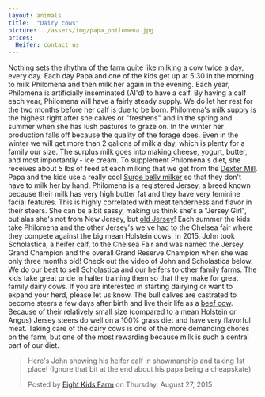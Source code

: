 ```yaml
---
layout: animals
title:  "Dairy cows"
picture: ../assets/img/papa_philomena.jpg
prices:
  Heifer: contact us
---
```


Nothing sets the rhythm of the farm quite like milking a cow twice a day, every day. Each day Papa and one of the kids get up at 5:30 in the morning to milk Philomena and then milk her again in the evening. Each year, Philomena is artificially inseminated (AI'd) to have a calf. By having a calf each year, Philomena will have a fairly steady supply. We do let her rest for the two months before her calf is due to be born. Philomena's milk supply is the highest right after she calves or "freshens" and in the spring and summer when she has lush pastures to graze on. In the winter her production falls off because the quality of the forage does. Even in the winter we will get more than 2 gallons of milk a day, which is plenty for a family our size. The surplus milk goes into making cheese, yogurt, butter, and most importantly - ice cream. To supplement Philomena's diet, she receives about 5 lbs of feed at each milking that we get from the <a href="http://dextermill.com">Dexter Mill</a>. Papa and the kids use a really cool [Surge belly milker](http://surgemilker.com) so that they don't have to milk her by hand. Philomena is a registered Jersey, a breed known because their milk has very high butter fat and they have very feminine facial features. This is highly correlated with meat tenderness and flavor in their steers. She can be a bit sassy, making us think she's a "Jersey Girl", but alas she's not from New Jersey, but [old Jersey](https://www.google.com/maps/place/Jersey/@49.2110419,-2.2727156,11z/data=!3m1!4b1!4m2!3m1!1s0x480c52a48c927533:0x519c23a30a1a6cc3)! Each summer the kids take Philomena and the other Jersey's we've had to the Chelsea fair where they compete against the big mean Holstein cows. In 2015, John took Scholastica, a heifer calf, to the Chelsea Fair and was named the Jersey Grand Champion and the overall Grand Reserve Champion when she was only three months old! Check out the video of John and Scholastica below. We do our best to sell Scholastica and our heifers to other family farms. The kids take great pride in halter training them so that they make for great family dairy cows. If you are interested in starting dairying or want to expand your herd, please let us know. The bull calves are castrated to become steers a few days after birth and live their life as a [beef cow](beef_cattle.html). Because of their relatively small size (compared to a mean Holstein or Angus) Jersey steers do well on a 100% grass diet and have very flavorful meat. Taking care of the dairy cows is one of the more demanding chores on the farm, but one of the most rewarding because milk is such a central part of our diet.

<div id="fb-root">
</div>
<script>
	(function(d, s, id) {  var js, fjs = d.getElementsByTagName(s)[0];  if (d.getElementById(id)) return;  js = d.createElement(s); js.id = id;  js.src = "//connect.facebook.net/en_US/sdk.js#xfbml=1&version=v2.3";  fjs.parentNode.insertBefore(js, fjs);}(document, 'script', 'facebook-jssdk'));
</script>

<div class="center-video">
	<div class="fb-video" data-allowfullscreen="1" data-width="500" data-href="https://www.facebook.com/NKidsFarm/videos/864837790250980/" >
		<div class="fb-xfbml-parse-ignore">
			<blockquote cite="https://www.facebook.com/NKidsFarm/videos/864837790250980/"><a href="https://www.facebook.com/NKidsFarm/videos/864837790250980/"></a>
				<p>Here&#039;s John showing his heifer calf in showmanship and taking 1st place! (Ignore that bit at the end about his papa being a cheapskate)</p>
				Posted by <a href="https://www.facebook.com/NKidsFarm/">Eight Kids Farm</a> on Thursday, August 27, 2015
			</blockquote>
		</div>
	</div>
</div>
